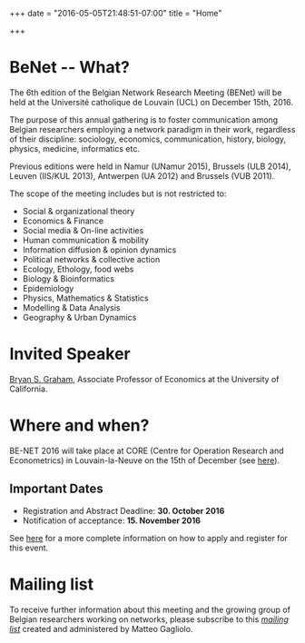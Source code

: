 +++
date = "2016-05-05T21:48:51-07:00"
title = "Home"

+++

# BeNet -- What?

The 6th edition of the Belgian Network Research Meeting (BENet) will be held at the Université catholique de Louvain (UCL) on December 15th, 2016.

The purpose of this annual gathering is to foster communication among Belgian researchers employing a network paradigm in their work, regardless of their discipline: sociology, economics, communication, history, biology, physics, medicine, informatics etc.  

Previous editions were held in Namur (UNamur 2015), Brussels (ULB 2014), Leuven (IIS/KUL 2013), Antwerpen (UA 2012) and Brussels (VUB 2011).

The scope of the meeting includes but is not restricted to:

- Social & organizational theory
- Economics & Finance
- Social media & On-line activities
- Human communication & mobility
- Information diffusion & opinion dynamics
- Political networks & collective action
- Ecology, Ethology, food webs
- Biology & Bioinformatics
- Epidemiology
- Physics, Mathematics & Statistics
- Modelling & Data Analysis
- Geography & Urban Dynamics

# Invited Speaker

[Bryan S. Graham](http://bryangraham.github.io/econometrics/about/),
Associate Professor of Economics at the University of California.

# Where and when?

BE-NET 2016 will take place at CORE (Centre for Operation Research and
Econometrics) in Louvain-la-Neuve on the 15th of December
(see [here](location-and-contact)).


## Important Dates

- Registration and Abstract Deadline: **30. October 2016**
- Notification of acceptance: **15. November 2016**

See [here](registration) for a more complete information on how to apply and
register for this event.

# Mailing list

To receive further information about this meeting and the growing group of
Belgian researchers working on networks, please subscribe to this
*[mailing list](http://listserv.vub.ac.be/mailman/listinfo/benet)*
created and administered by Matteo Gagliolo.




